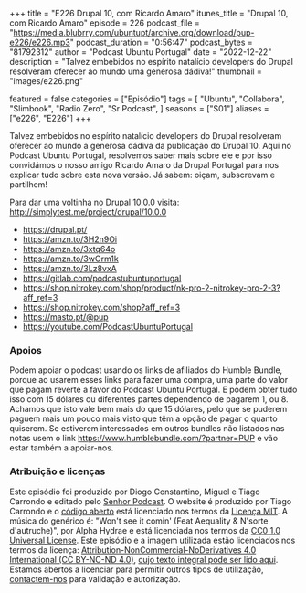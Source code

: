 +++
title = "E226 Drupal 10, com Ricardo Amaro"
itunes_title = "Drupal 10, com Ricardo Amaro"
episode = 226
podcast_file = "https://media.blubrry.com/ubuntupt/archive.org/download/pup-e226/e226.mp3"
podcast_duration = "0:56:47"
podcast_bytes = "81792312"
author = "Podcast Ubuntu Portugal"
date = "2022-12-22"
description = "Talvez embebidos no espírito natalício developers do Drupal resolveram oferecer ao mundo uma generosa dádiva!"
thumbnail = "images/e226.png"

featured = false
categories = ["Episódio"]
tags = [
  "Ubuntu",
  "Collabora",
  "Slimbook",
  "Radio Zero",
  "Sr Podcast",
]
seasons = ["S01"]
aliases = ["e226", "E226"]
+++

Talvez embebidos no espírito natalício developers do Drupal resolveram oferecer ao mundo a generosa dádiva da publicação do Drupal 10. Aqui no Podcast Ubuntu Portugal, resolvemos saber mais sobre ele e por isso convidámos o nosso amigo Ricardo Amaro da Drupal Portugal para nos explicar tudo sobre esta nova versão.
Já sabem: oiçam, subscrevam e partilhem!

Para dar uma voltinha no Drupal 10.0.0 visita: http://simplytest.me/project/drupal/10.0.0

* https://drupal.pt/
* https://amzn.to/3H2n9Oi
* https://amzn.to/3xtq64o
* https://amzn.to/3wOrm1k
* https://amzn.to/3Lz8vxA
* https://gitlab.com/podcastubuntuportugal
* https://shop.nitrokey.com/shop/product/nk-pro-2-nitrokey-pro-2-3?aff_ref=3
* https://shop.nitrokey.com/shop?aff_ref=3
* https://masto.pt/@pup
* https://youtube.com/PodcastUbuntuPortugal


### Apoios
Podem apoiar o podcast usando os links de afiliados do Humble Bundle, porque ao usarem esses links para fazer uma compra, uma parte do valor que pagam reverte a favor do Podcast Ubuntu Portugal.
E podem obter tudo isso com 15 dólares ou diferentes partes dependendo de pagarem 1, ou 8.
Achamos que isto vale bem mais do que 15 dólares, pelo que se puderem paguem mais um pouco mais visto que têm a opção de pagar o quanto quiserem.
Se estiverem interessados em outros bundles não listados nas notas usem o link https://www.humblebundle.com/?partner=PUP e vão estar também a apoiar-nos.

### Atribuição e licenças
Este episódio foi produzido por Diogo Constantino, Miguel e Tiago Carrondo e editado pelo [Senhor Podcast](https://senhorpodcast.pt/).
O website é produzido por Tiago Carrondo e o [código aberto](https://gitlab.com/podcastubuntuportugal/website) está licenciado nos termos da [Licença MIT](https://gitlab.com/podcastubuntuportugal/website/main/LICENSE).
A música do genérico é: "Won't see it comin' (Feat Aequality & N'sorte d'autruche)", por Alpha Hydrae e está licenciada nos termos da [CC0 1.0 Universal License](https://creativecommons.org/publicdomain/zero/1.0/).
Este episódio e a imagem utilizada estão licenciados nos termos da licença: [Attribution-NonCommercial-NoDerivatives 4.0 International (CC BY-NC-ND 4.0)](https://creativecommons.org/licenses/by-nc-nd/4.0/), [cujo texto integral pode ser lido aqui](https://creativecommons.org/licenses/by-nc-nd/4.0/legalcode). Estamos abertos a licenciar para permitir outros tipos de utilização, [contactem-nos](https://podcastubuntuportugal.org/contactos) para validação e autorização.

